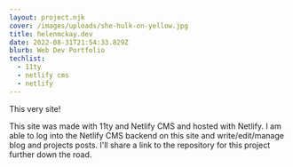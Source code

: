 ```yaml
---
layout: project.njk
cover: /images/uploads/she-hulk-on-yellow.jpg
title: helenmckay.dev
date: 2022-08-31T21:54:33.829Z
blurb: Web Dev Portfolio
techlist:
  - 11ty
  - netlify cms
  - netlify
---
```

This very site!

This site was made with 11ty and Netlify CMS and hosted with Netlify. I am able to log into the Netlify CMS backend on this site and write/edit/manage blog and projects posts. I'll share a link to the repository for this project further down the road.